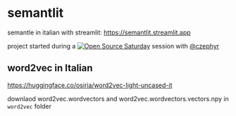 # semantlit

semantle in italian with streamlit: https://semantlit.streamlit.app

project started during a
[![Open Source Saturday](https://img.shields.io/badge/%E2%9D%A4%EF%B8%8F-open%20source%20saturday-F64060.svg)](https://www.meetup.com/it-IT/Open-Source-Saturday-Milano/) session
with [@czephyr](https://github.com/czephyr)

## word2vec in Italian

https://huggingface.co/osiria/word2vec-light-uncased-it

downlaod word2vec.wordvectors and word2vec.wordvectors.vectors.npy in `word2vec` folder

